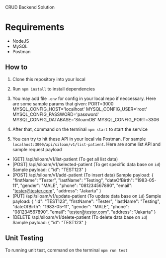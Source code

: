 CRUD Backend Solution

# Requirements
* NodeJS
* MySQL
* Postman

## How to
1. Clone this repository into your local
2. Run `npm install` to install dependencies
3. You may add file `.env` for config in your local repo if neccessary. Here are some sample params that given:
PORT=3000
MYSQL_CONFIG_HOST='localhost'
MYSQL_CONFIG_USER='root'
MYSQL_CONFIG_PASSWORD='password'
MYSQL_CONFIG_DATABASE='SiloamDB'
MYSQL_CONFIG_PORT=3306

5. After that, command on the terminal `npm start` to start the service
6. You can try to hit these API in your local via Postman. For sample `localhost:3000/api/siloam/v1/list-patient`. Here are some list API and sample request payload
- [GET] /api/siloam/v1/list-patient (To get all list data)
- [POST] /api/siloam/v1/selected-patient (To get specific data base on `id`)
  Sample payload:
  {
    "id": "TEST123"
  }
- [POST] /api/siloam/v1/add-patient (To insert data)
  Sample payload:
  {
    "firstName": "Tester",
    "lastName": "Testing",
    "dateOfBirth": "1983-05-11",
    "gender": "MALE",
    "phone": "081234567890",
    "email": "tester@tester.com",
    "address": "Jakarta"
  }
- [PUT] /api/siloam/v1/update-patient (To update data base on `id`)
  Sample payload:
  {
    "id": "TEST123",
    "firstName": "Tester",
    "lastName": "Testing",
    "dateOfBirth": "1983-05-11",
    "gender": "MALE",
    "phone": "081234567890",
    "email": "tester@tester.com",
    "address": "Jakarta"
  }
- [DELETE /api/siloam/v1/delete-patient (To delete data base on `id`)
  Sample payload:
  {
    "id": "TEST123"
  }

## Unit Testing
To running unit test, command on the terminal `npm run test`
